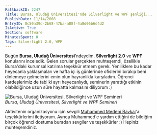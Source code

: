 ```yaml
---
FallbackID: 2247
Title: Bursa, Uludağ Üniversitesi'nde Silverlight ve WPF şenliği...
PublishDate: 11/14/2008
EntryID: 8c50a39d-2b68-47ba-a88f-4a0d06b6d4d2
IsActive: True
Section: software
MinutesSpent: 0
Tags: Silverlight 2.0, WPF
---
```

Bugün **Bursa, Uludağ Üniversitesi**'ndeydim. **Silverlight 2.0** ve
**WPF** konularını inceledik. Gelen sorular gerçekten muhteşemdi,
özellikle Bursa'daki kurumsal katılıma teşekkür etmem gerek. Yeniliklere
bu kadar heyecanla yaklaşmaları ve hafta içi iş günlerinde ofislerini
bırakıp beni dinlemeye gelmelerini emin olun hayranlıkla karşıladım.
Öğrenci kardeşlerimiz de tabi ki ayrı heyecanlıydı, seminerin yarattığı
etkinin olabildiğince uzun süre hayatta kalmasını diliyorum :)

![Bursa, Uludağ Üniversitesi, Silverlight ve WPF
Semineri](http://cdn.daron.yondem.com/assets/2247/14112008_1.jpg)\
*Bursa, Uludağ Üniversitesi, Silverlight ve WPF Semineri*

Aktivitenin organizasyonu için sevgili [Muhammed Medeni
Baykal](http://tisba.biz/)'a teşekkürlerimi iletiyorum. Ayrıca
Muhammed'e yardım ettiğini de bildiğim birçok öğrenci dostuma buradan
sevgiler ve teşekkürler :) Hepiniz muhteşemdiniz.


